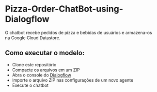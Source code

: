 # Pizza-Order-ChatBot-using-Dialogflow
O chatbot recebe pedidos de pizza e bebidas de usuários e armazena-os na Google Cloud Datastore.

## Como executar o modelo:
- Clone este repositório
- Compacte os arquivos em um ZIP
- Abra o console do [Dialogflow](https://dialogflow.cloud.google.com/)
- Importe o arquivo ZIP nas configurações de um novo agente
- Execute o chatbot
